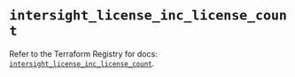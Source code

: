 # `intersight_license_inc_license_count`

Refer to the Terraform Registry for docs: [`intersight_license_inc_license_count`](https://registry.terraform.io/providers/ciscodevnet/intersight/1.0.71/docs/resources/license_inc_license_count).
